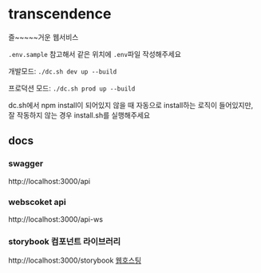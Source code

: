 # transcendence

즐~~~~~거운 웹서비스

`.env.sample` 참고해서 같은 위치에 `.env`파일 작성해주세요

개발모드:
`./dc.sh dev up --build`

프로덕션 모드:
`./dc.sh prod up --build`

dc.sh에서 npm install이 되어있지 않을 때 자동으로 install하는 로직이 들어있지만, 잘 작동하지 않는 경우 install.sh를 실행해주세요

## docs

### swagger

http://localhost:3000/api

### webscoket api

http://localhost:3000/api-ws

### storybook 컴포넌트 라이브러리

http://localhost:3000/storybook
[웹호스팅](https://www.chromatic.com/library?appId=62ee48fbc110fe62772323d1)
